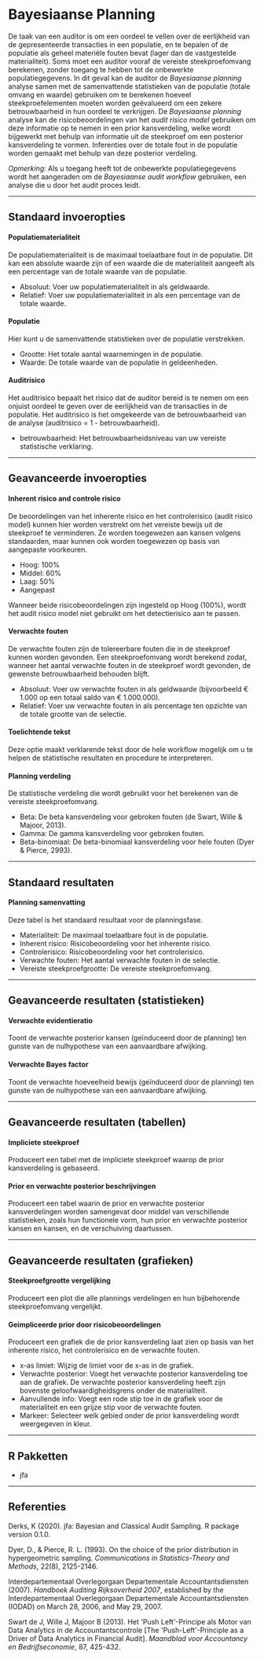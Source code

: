 Bayesiaanse Planning
==========================

De taak van een auditor is om een oordeel te vellen over de eerlijkheid van de gepresenteerde transacties in een populatie, en te bepalen of de populatie als geheel materiële fouten bevat (lager dan de vastgestelde materialiteit). Soms moet een auditor vooraf de vereiste steekproefomvang berekenen, zonder toegang te hebben tot de onbewerkte populatiegegevens. In dit geval kan de auditor de *Bayesiaanse planning* analyse samen met de samenvattende statistieken van de populatie (totale omvang en waarde) gebruiken om te berekenen hoeveel steekproefelementen moeten worden geëvalueerd om een zekere betrouwbaarheid in hun oordeel te verkrijgen. De *Bayesiaanse planning* analyse kan de risicobeoordelingen van het *audit risico model* gebruiken om deze informatie op te nemen in een prior kansverdeling, welke wordt bijgewerkt met behulp van informatie uit de steekproef om een posterior kansverdeling te vormen. Inferenties over de totale fout in de populatie worden gemaakt met behulp van deze posterior verdeling.

*Opmerking:* Als u toegang heeft tot de onbewerkte populatiegegevens wordt het aangeraden om de *Bayesiaanse audit workflow* gebruiken, een analyse die u door het audit proces leidt.

----

Standaard invoeropties
-------

#### Populatiematerialiteit
De populatiematerialiteit is de maximaal toelaatbare fout in de populatie. Dit kan een absolute waarde zijn of een waarde die de materialiteit aangeeft als een percentage van de totale waarde van de populatie.

- Absoluut: Voer uw populatiematerialiteit in als geldwaarde.
- Relatief: Voer uw populatiematerialiteit in als een percentage van de totale waarde.

#### Populatie
Hier kunt u de samenvattende statistieken over de populatie verstrekken.

- Grootte: Het totale aantal waarnemingen in de populatie.
- Waarde: De totale waarde van de populatie in geldeenheden.

#### Auditrisico
Het auditrisico bepaalt het risico dat de auditor bereid is te nemen om een onjuist oordeel te geven over de eerlijkheid van de transacties in de populatie. Het auditrisico is het omgekeerde van de betrouwbaarheid van de analyse (auditrisico = 1 - betrouwbaarheid).

- betrouwbaarheid: Het betrouwbaarheidsniveau van uw vereiste statistische verklaring.

----

Geavanceerde invoeropties
-------

#### Inherent risico and controle risico
De beoordelingen van het inherente risico en het controlerisico (audit risico model) kunnen hier worden verstrekt om het vereiste bewijs uit de steekproef te verminderen. Ze worden toegewezen aan kansen volgens standaarden, maar kunnen ook worden toegewezen op basis van aangepaste voorkeuren.

- Hoog: 100%
- Middel: 60%
- Laag: 50%
- Aangepast

Wanneer beide risicobeoordelingen zijn ingesteld op Hoog (100%), wordt het audit risico model niet gebruikt om het detectierisico aan te passen.

#### Verwachte fouten
De verwachte fouten zijn de tolereerbare fouten die in de steekproef kunnen worden gevonden. Een steekproefomvang wordt berekend zodat, wanneer het aantal verwachte fouten in de steekproef wordt gevonden, de gewenste betrouwbaarheid behouden blijft.

- Absoluut: Voer uw verwachte fouten in als geldwaarde (bijvoorbeeld € 1.000 op een totaal saldo van € 1.000.000).
- Relatief: Voer uw verwachte fouten in als percentage ten opzichte van de totale grootte van de selectie.

#### Toelichtende tekst
Deze optie maakt verklarende tekst door de hele workflow mogelijk om u te helpen de statistische resultaten en procedure te interpreteren.

#### Planning verdeling
De statistische verdeling die wordt gebruikt voor het berekenen van de vereiste steekproefomvang.

- Beta: De beta kansverdeling voor gebroken fouten (de Swart, Wille & Majoor, 2013).
- Gamma: De gamma kansverdeling voor gebroken fouten.
- Beta-binomiaal: De beta-binomiaal kansverdeling voor hele fouten (Dyer & Pierce, 2993).

----

Standaard resultaten
-------

#### Planning samenvatting
Deze tabel is het standaard resultaat voor de planningsfase.

- Materialiteit: De maximaal toelaatbare fout in de populatie.
- Inherent risico: Risicobeoordeling voor het inherente risico.
- Controlerisico: Risicobeoordeling voor het controlerisico.
- Verwachte fouten: Het aantal verwachte fouten in de selectie.
- Vereiste steekproefgrootte: De vereiste steekproefomvang.

----

Geavanceerde resultaten (statistieken)
-------

#### Verwachte evidentieratio
Toont de verwachte posterior kansen (geïnduceerd door de planning) ten gunste van de nulhypothese van een aanvaardbare afwijking.

#### Verwachte Bayes factor
Toont de verwachte hoeveelheid bewijs (geïnduceerd door de planning) ten gunste van de nulhypothese van een aanvaardbare afwijking.

----

Geavanceerde resultaten (tabellen)
-------

#### Impliciete steekproef
Produceert een tabel met de impliciete steekproef waarop de prior kansverdeling is gebaseerd.

#### Prior en verwachte posterior beschrijvingen
Produceert een tabel waarin de prior en verwachte posterior kansverdelingen worden samengevat door middel van verschillende statistieken, zoals hun functionele vorm, hun prior en verwachte posterior kansen en kansen, en de verschuiving daartussen.

----

Geavanceerde resultaten (grafieken)
-------

#### Steekproefgrootte vergelijking
Produceert een plot die alle plannings verdelingen en hun bijbehorende steekproefomvang vergelijkt.

#### Geimpliceerde prior door risicobeoordelingen
Produceert een grafiek die de prior kansverdeling laat zien op basis van het inherente risico, het controlerisico en de verwachte fouten.

- x-as limiet: Wijzig de limiet voor de x-as in de grafiek.
- Verwachte posterior: Voegt het verwachte posterior kansverdeling toe aan de grafiek. De verwachte posterior kansverdeling heeft zijn bovenste geloofwaardigheidsgrens onder de materialiteit.
- Aanvullende info: Voegt een rode stip toe in de grafiek voor de materialiteit en een grijze stip voor de verwachte fouten.
- Markeer: Selecteer welk gebied onder de prior kansverdeling wordt weergegeven in kleur.

----

R Pakketten
-------

- jfa

----

Referenties
-------

Derks, K (2020). jfa: Bayesian and Classical Audit Sampling. R package version 0.1.0.

Dyer, D., & Pierce, R. L. (1993). On the choice of the prior distribution in hypergeometric sampling. <i>Communications in Statistics-Theory and Methods</i>, 22(8), 2125-2146.

Interdepartementaal Overlegorgaan Departementale Accountantsdiensten (2007). <i>Handboek Auditing Rijksoverheid 2007</i>, established by the Interdepartementaal Overlegorgaan Departementale Accountantsdiensten (IODAD) on March 28, 2006, and May 29, 2007.

Swart de J, Wille J, Majoor B (2013). Het 'Push Left'-Principe als Motor van Data Analytics in de Accountantscontrole [The 'Push-Left'-Principle as a Driver of Data Analytics in Financial Audit]. <i>Maandblad voor Accountancy en Bedrijfseconomie</i>, 87, 425-432.

